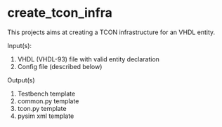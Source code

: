 
# create_tcon_infra

This projects aims at creating a TCON infrastructure for an VHDL entity.

Input(s):
  1) VHDL (VHDL-93) file with valid entity declaration
  2) Config file (described below)
  
Output(s)
  1) Testbench template
  2) common.py template
  3) tcon.py template
  4) pysim xml template

